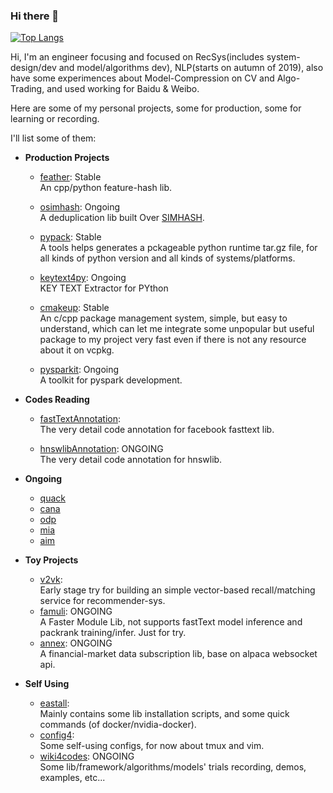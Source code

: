 ### Hi there 👋

<!--
**innerNULL/innerNULL** is a ✨ _special_ ✨ repository because its `README.md` (this file) appears on your GitHub profile.

Here are some ideas to get you started:

- 🔭 I’m currently working on ...
- 🌱 I’m currently learning ...
- 👯 I’m looking to collaborate on ...
- 🤔 I’m looking for help with ...
- 💬 Ask me about ...
- 📫 How to reach me: ...
- 😄 Pronouns: ...
- ⚡ Fun fact: ...
-->

[![Top Langs](https://github-readme-stats.vercel.app/api/top-langs/?username=innerNULL&layout=compact)](https://github.com/innerNULL/github-readme-stats)

Hi, I'm an engineer focusing and focused on RecSys(includes system-design/dev and model/algorithms dev), NLP(starts on autumn of 2019), also have some experimences about Model-Compression on CV and Algo-Trading, and used working for Baidu & Weibo.

Here are some of my personal projects, some for production, some for learning or recording. 

I'll list some of them:
* **Production Projects**  
    * [feather](https://github.com/innerNULL/feather): Stable  
    An cpp/python feature-hash lib.
    
    * [osimhash](https://github.com/innerNULL/osimhash): Ongoing  
    A deduplication lib built Over [SIMHASH](https://github.com/yanyiwu/simhash).
    
    * [pypack](https://github.com/innerNULL/pypack): Stable  
    A tools helps generates a pckageable python runtime tar.gz file, for all kinds of python version and all kinds of systems/platforms.
    
    * [keytext4py](https://github.com/innerNULL/io4doc): Ongoing  
    KEY TEXT Extractor for PYthon

    * [cmakeup](https://github.com/innerNULL/cmakeup): Stable   
    An c/cpp package management system, simple, but easy to understand, which can let me integrate some unpopular but useful package to my project very fast even if there is not any resource about it on vcpkg.  
    
    * [pysparkit](https://github.com/innerNULL/pysparkit): Ongoing  
    A toolkit for pyspark development.

* **Codes Reading**  
    * [fastTextAnnotation](https://github.com/innerNULL/fastTextAnnotation/tree/code_reading):  
    The very detail code annotation for facebook fasttext lib.

    * [hnswlibAnnotation](https://github.com/innerNULL/hnswlibAnnotation/tree/code_reading): ONGOING    
    The very detail code annotation for hnswlib.

* **Ongoing**
    * [quack](https://github.com/innerNULL/quack)
    * [cana](https://github.com/innerNULL/cana)
    * [odp](https://github.com/innerNULL/odp)
    * [mia](https://github.com/innerNULL/mia)
    * [aim](https://github.com/innerNULL/aim)

* **Toy Projects**  
    * [v2vk](https://github.com/innerNULL/v2vk):   
    Early stage try for building an simple vector-based recall/matching service for recommender-sys.
    * [famuli](https://github.com/innerNULL/famuli): ONGOING   
    A Faster Module Lib, not supports fastText model inference and packrank training/infer. Just for try.
    * [annex](https://github.com/innerNULL/annex): ONGOING    
    A financial-market data subscription lib, base on alpaca websocket api.
    
* **Self Using**  
    * [eastall](https://github.com/innerNULL/eastall):  
    Mainly contains some lib installation scripts, and some quick commands (of docker/nvidia-docker).
    * [config4](https://github.com/innerNULL/config4):  
    Some self-using configs, for now about tmux and vim.
    * [wiki4codes](https://github.com/innerNULL/wiki4codes): ONGOING  
    Some lib/framework/algorithms/models' trials recording, demos, examples, etc...



